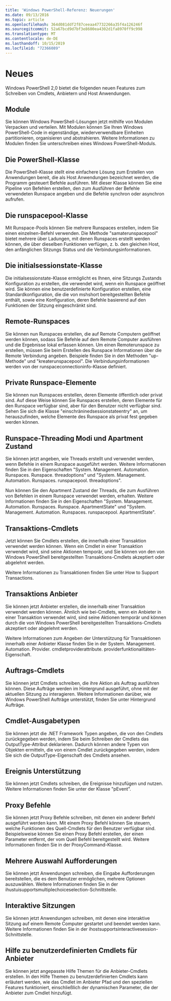 ```yaml
---
title: 'Windows PowerShell-Referenz: Neuerungen'
ms.date: 09/13/2016
ms.topic: article
ms.openlocfilehash: 364d081ddf2f87ceeaa47732266a35f4a126246f
ms.sourcegitcommit: 52a67bcd9d7bf3e8600ea4302d1fa8970ff9c998
ms.translationtype: MT
ms.contentlocale: de-DE
ms.lasthandoff: 10/15/2019
ms.locfileid: "72366089"
---
```

# <a name="whats-new"></a>Neues

Windows PowerShell 2,0 bietet die folgenden neuen Features zum Schreiben von Cmdlets, Anbietern und Host Anwendungen.

## <a name="modules"></a>Module

Sie können Windows PowerShell-Lösungen jetzt mithilfe von Modulen Verpacken und verteilen. Mit Modulen können Sie Ihren Windows PowerShell-Code in eigenständige, wiederverwendbare Einheiten partitionieren, organisieren und abstrahieren. Weitere Informationen zu Modulen finden Sie unterschreiben eines Windows PowerShell-Moduls.

## <a name="the-powershell-class"></a>Die PowerShell-Klasse

Die PowerShell-Klasse stellt eine einfachere Lösung zum Erstellen von Anwendungen bereit, die als Host Anwendungen bezeichnet werden, die Programm gesteuert Befehle ausführen. Mit dieser Klasse können Sie eine Pipeline von Befehlen erstellen, den zum Ausführen der Befehle verwendeten Runspace angeben und die Befehle synchron oder asynchron aufrufen.

## <a name="the-runspacepool-class"></a>Die runspacepool-Klasse

Mit Runspace-Pools können Sie mehrere Runspaces erstellen, indem Sie einen einzelnen-Befehl verwenden. Die Methode "samaterunspacepool" bietet mehrere über Ladungen, mit denen Runspaces erstellt werden können, die über dieselben Funktionen verfügen, z. b. den gleichen Host, den anfänglichen Sitzungs Status und die Verbindungsinformationen.

## <a name="the-initialsessionstate-class"></a>Die initialsessionstate-Klasse

Die initialsessionstate-Klasse ermöglicht es Ihnen, eine Sitzungs Zustands Konfiguration zu erstellen, die verwendet wird, wenn ein Runspace geöffnet wird. Sie können eine benutzerdefinierte Konfiguration erstellen, eine Standardkonfiguration, die die von mshshort bereitgestellten Befehle enthält, sowie eine Konfiguration, deren Befehle basierend auf den Funktionen der Sitzung eingeschränkt sind.

## <a name="remote-runspaces"></a>Remote-Runspaces

Sie können nun Runspaces erstellen, die auf Remote Computern geöffnet werden können, sodass Sie Befehle auf dem Remote Computer ausführen und die Ergebnisse lokal erfassen können. Um einen Remoterunspace zu erstellen, müssen Sie beim Erstellen des Runspace Informationen über die Remote Verbindung angeben. Beispiele finden Sie in den Methoden "up-Methode" und "kreaterunspacepool". Die Verbindungsinformationen werden von der runspaceconnectioninfo-Klasse definiert.

## <a name="private-runspace-elements"></a>Private Runspace-Elemente

Sie können nun Runspaces erstellen, deren Elemente öffentlich oder privat sind. Auf diese Weise können Sie Runspaces erstellen, deren Elemente für den Runspace verfügbar sind, aber für den Benutzer nicht verfügbar sind. Sehen Sie sich die Klasse "einschräninedsessionstateentry" an, um herauszufinden, welche Elemente des Runspace als privat fest gegeben werden können.

## <a name="runspace-threading-modes-and-apartment-state"></a>Runspace-Threading Modi und Apartment Zustand

Sie können jetzt angeben, wie Threads erstellt und verwendet werden, wenn Befehle in einem Runspace ausgeführt werden. Weitere Informationen finden Sie in den Eigenschaften "System. Management. Automation. Runspaces. Runspace. threadoptions" und "System. Management. Automation. Runspaces. runspacepool. threadoptions".

Nun können Sie den Apartment Zustand der Threads, die zum Ausführen von Befehlen in einem Runspace verwendet werden, erhalten. Weitere Informationen finden Sie in den Eigenschaften "System. Management. Automation. Runspaces. Runspace. ApartmentState" und "System. Management. Automation. Runspaces. runspacepool. ApartmentState".

## <a name="transaction-cmdlets"></a>Transaktions-Cmdlets

Jetzt können Sie Cmdlets erstellen, die innerhalb einer Transaktion verwendet werden können. Wenn ein Cmdlet in einer Transaktion verwendet wird, sind seine Aktionen temporär, und Sie können von den von Windows PowerShell bereitgestellten Transaktions-Cmdlets akzeptiert oder abgelehnt werden.

Weitere Informationen zu Transaktionen finden Sie unter How to Support Transactions.

## <a name="transaction-provider"></a>Transaktions Anbieter

Sie können jetzt Anbieter erstellen, die innerhalb einer Transaktion verwendet werden können. Ähnlich wie bei-Cmdlets, wenn ein Anbieter in einer Transaktion verwendet wird, sind seine Aktionen temporär und können durch die von Windows PowerShell bereitgestellten Transaktions-Cmdlets akzeptiert oder abgelehnt werden.

Weitere Informationen zum Angeben der Unterstützung für Transaktionen innerhalb einer Anbieter Klasse finden Sie in der System. Management. Automation. Provider. cmdletproviderattribute. providerfunktionalitäten-Eigenschaft.

## <a name="job-cmdlets"></a>Auftrags-Cmdlets

Sie können jetzt Cmdlets schreiben, die ihre Aktion als Auftrag ausführen können. Diese Aufträge werden im Hintergrund ausgeführt, ohne mit der aktuellen Sitzung zu interagieren. Weitere Informationen darüber, wie Windows PowerShell Aufträge unterstützt, finden Sie unter Hintergrund Aufträge.

## <a name="cmdlet-output-types"></a>Cmdlet-Ausgabetypen

Sie können jetzt die .NET Framework Typen angeben, die von den Cmdlets zurückgegeben werden, indem Sie beim Schreiben der Cmdlets das OutputType-Attribut deklarieren. Dadurch können andere Typen von Objekten ermitteln, die von einem Cmdlet zurückgegeben werden, indem Sie sich die OutputType-Eigenschaft des Cmdlets ansehen.

## <a name="event-support"></a>Ereignis Unterstützung

Sie können jetzt Cmdlets schreiben, die Ereignisse hinzufügen und nutzen. Weitere Informationen finden Sie unter der Klasse "pEvent".

## <a name="proxy-commands"></a>Proxy Befehle

Sie können jetzt Proxy Befehle schreiben, mit denen ein anderer Befehl ausgeführt werden kann. Mit einem Proxy Befehl können Sie steuern, welche Funktionen des Quell-Cmdlets für den Benutzer verfügbar sind. Beispielsweise können Sie einen Proxy Befehl erstellen, der einen Parameter entfernt, der vom Quell Befehl bereitgestellt wird. Weitere Informationen finden Sie in der ProxyCommand-Klasse.

## <a name="multiple-choice-prompts"></a>Mehrere Auswahl Aufforderungen

Sie können jetzt Anwendungen schreiben, die Eingabe Aufforderungen bereitstellen, die es dem Benutzer ermöglichen, mehrere Optionen auszuwählen. Weitere Informationen finden Sie in der ihustuisupportsmultiplechoiceselection-Schnittstelle.

## <a name="interactive-sessions"></a>Interaktive Sitzungen

Sie können jetzt Anwendungen schreiben, mit denen eine interaktive Sitzung auf einem Remote Computer gestartet und beendet werden kann.
Weitere Informationen finden Sie in der ihostsupportsinteractivesession-Schnittstelle.

## <a name="custom-cmdlet-help-for-providers"></a>Hilfe zu benutzerdefinierten Cmdlets für Anbieter

Sie können jetzt angepasste Hilfe Themen für die Anbieter-Cmdlets erstellen. In den Hilfe Themen zu benutzerdefinierten Cmdlets kann erläutert werden, wie das Cmdlet im Anbieter Pfad und den speziellen Features funktioniert, einschließlich der dynamischen Parameter, die der Anbieter zum Cmdlet hinzufügt.
